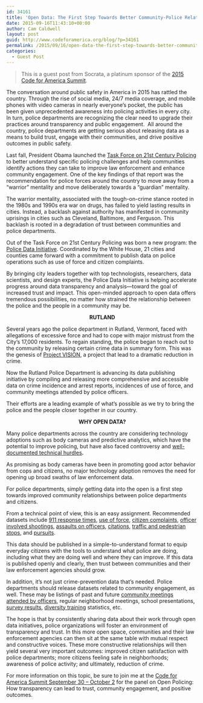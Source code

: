 ```yaml
---
id: 34161
title: 'Open Data: The First Step Towards Better Community-Police Relationships'
date: 2015-09-16T11:43:10+00:00
author: Cam Caldwell
layout: post
guid: http://www.codeforamerica.org/blog/?p=34161
permalink: /2015/09/16/open-data-the-first-step-towards-better-community-police-relationships/
categories:
  - Guest Post
---
```

> This is a guest post from Socrata, a platinum sponsor of the [2015 Code for America Summit](http://cfasummit.org).

The conversation around public safety in America in 2015 has rattled the country. Through the rise of social media, 24/7 media coverage, and mobile phones with video cameras in nearly everyone&#8217;s pocket, the public has been given unprecedented awareness into policing activities in every city. In turn, police departments are recognizing the clear need to upgrade their practices around transparency and public engagement.  All around the country, police departments are getting serious about releasing data as a means to build trust, engage with their communities, and drive positive outcomes in public safety.

Last fall, President Obama launched the [Task Force on 21st Century Policing](https://www.whitehouse.gov/blog/2015/04/09/using-technology-and-data-improve-community-policing-police-data-initiative) to better understand specific policing challenges and help communities identify actions they can take to improve law enforcement and enhance community engagement. One of the key findings of that report was the recommendation for police forces around the country to move away from a “warrior” mentality and move deliberately towards a “guardian” mentality.

The warrior mentality, associated with the tough-on-crime stance rooted in the 1980s and 1990s era war on drugs, has failed to yield lasting results in cities. Instead, a backlash against authority has manifested in community uprisings in cities such as Cleveland, Baltimore, and Ferguson. This backlash is rooted in a degradation of trust between communities and police departments.

Out of the Task Force on 21st Century Policing was born a new program: the [Police Data Initiative](https://www.whitehouse.gov/blog/2015/05/18/launching-police-data-initiative). Coordinated by the White House, 21 cities and counties came forward with a commitment to publish data on police operations such as use of force and citizen complaints.

By bringing city leaders together with top technologists, researchers, data scientists, and design experts, the Police Data Initiative is helping accelerate progress around data transparency and analysis—toward the goal of increased trust and impact. This open-minded approach to open data offers tremendous possibilities, no matter how strained the relationship between the police and the people in a community may be.

<p style="text-align: center;">
   <strong>RUTLAND</strong>
</p>

Several years ago the police department in Rutland, Vermont, faced with allegations of excessive force and had to cope with major mistrust from the City’s 17,000 residents. To regain standing, the police began to reach out to the community by releasing certain crime data in summary form. This was the genesis of [Project VISION](http://projectvisionrutland.com/), a project that lead to a dramatic reduction in crime.

Now the Rutland Police Department is advancing its data publishing initiative by compiling and releasing more comprehensive and accessible data on crime incidence and arrest reports, incidences of use of force, and community meetings attended by police officers.

Their efforts are a leading example of what’s possible as we try to bring the police and the people closer together in our country.

<p style="text-align: center;">
   <strong>WHY OPEN DATA?</strong>
</p>

Many police departments across the country are considering technology adoptions such as body cameras and predictive analytics, which have the potential to improve policing, but have also faced controversy and [well-documented technical hurdles](http://time.com/3843157/the-problem-with-police-body-cameras/)**.**

As promising as body cameras have been in promoting good actor behavior from cops and citizens, no major technology adoption removes the need for opening up broad swaths of law enforcement data.

For police departments, simply getting data into the open is a first step towards improved community relationships between police departments and citizens.

From a technical point of view, this is an easy assignment. Recommended datasets include [911 response times](https://data.austintexas.gov/Public-Safety/EMS-System-Response-Time/ig6i-wwx7), [use of force](https://data.baltimorecity.gov/Public-Safety/BPD-Officer-Involved-Injuries/3w4d-kckv), [citizen complaints](https://data.cincinnati-oh.gov/Safer-Streets/Citizen-Complaints/chrb-ivh7), [officer involved shootings](https://www.dallasopendata.com/Police/Dallas-Police-Public-Data-Officer-Involved-Shootin/4gmt-jyx2), [assaults on officers](http://portal.louisvilleky.gov/dataset/AssaultedOfficers-data), [citations](http://portal.louisvilleky.gov/dataset/uniformcitation-data), [traffic and pedestrian stops](http://www.cityoflfp.com/DocumentCenter/View/2128), and [pursuits](http://www.cityofmagnolia.com/vertical/sites/%7B897F68C4-D082-448C-86EC-FDD23D6DCB11%7D/uploads/2013_Analysis_of_Vehicle_Pursuit.pdf).

This data should be published in a simple-to-understand format to equip everyday citizens with the tools to understand what police are doing, including what they are doing well and where they can improve. If this data is published openly and clearly, then trust between communities and their law enforcement agencies should grow.

In addition, it’s not just crime-prevention data that’s needed. Police departments should release datasets related to community engagement, as well. These may be listings of past and future [community meetings attended by officers](http://www.seattle.gov/police/events/), regular neighborhood meetings, school presentations, [survey results](https://data.nola.gov/Public-Safety-and-Preparedness/Citizens-Reporting-Confidence-in-NOPD-and-Feeling-/vmfi-gxr8%20-reduction), [diversity training](http://www.recorder.com/home/18325891-95/umass-police-receive-diversity-training) statistics, etc.

The hope is that by consistently sharing data about their work through open data initiatives, police organizations will foster an environment of transparency and trust. In this more open space, communities and their law enforcement agencies can then sit at the same table with mutual respect and constructive voices. These more constructive relationships will then yield several very important outcomes: improved citizen satisfaction with police departments; more citizens feeling safe in neighborhoods; awareness of police activity; and ultimately, reduction of crime.

For more information on this topic, be sure to join me at the [Code for America Summit September 30 &#8211; October 2](http://www.codeforamerica.org/summit/) for the panel on Open Policing: How transparency can lead to trust, community engagement, and positive outcomes.